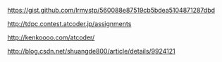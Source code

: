 https://gist.github.com/lrmystp/560088e87519cb5bdea5104871287dbd

http://tdpc.contest.atcoder.jp/assignments

http://kenkoooo.com/atcoder/

http://blog.csdn.net/shuangde800/article/details/9924121
